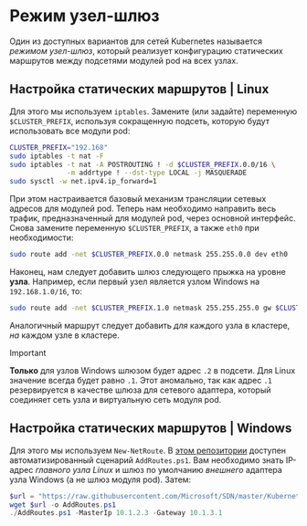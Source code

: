 # <a name="host-gateway-mode"></a>Режим узел-шлюз #
Один из доступных вариантов для сетей Kubernetes называется *режимом узел-шлюз*, который реализует конфигурацию статических маршрутов между подсетями модулей pod на всех узлах.


## <a name="configuring-static-routes--linux"></a>Настройка статических маршрутов | Linux ##
Для этого мы используем `iptables`. Замените (или задайте) переменную `$CLUSTER_PREFIX`, используя сокращенную подсеть, которую будут использовать все модули pod:

```bash
CLUSTER_PREFIX="192.168"
sudo iptables -t nat -F
sudo iptables -t nat -A POSTROUTING ! -d $CLUSTER_PREFIX.0.0/16 \
              -m addrtype ! --dst-type LOCAL -j MASQUERADE
sudo sysctl -w net.ipv4.ip_forward=1
```

При этом настраивается базовый механизм трансляции сетевых адресов для модулей pod. Теперь нам необходимо направить весь трафик, предназначенный для модулей pod, через основной интерфейс. Снова замените переменную `$CLUSTER_PREFIX`, а также `eth0` при необходимости:

```bash
sudo route add -net $CLUSTER_PREFIX.0.0 netmask 255.255.0.0 dev eth0
```

Наконец, нам следует добавить шлюз следующего прыжка на уровне **узла**. Например, если первый узел является узлом Windows на `192.168.1.0/16`, то:

```bash
sudo route add -net $CLUSTER_PREFIX.1.0 netmask 255.255.255.0 gw $CLUSTER_PREFIX.1.2 dev eth0
```

Аналогичный маршрут следует добавить *для* каждого узла в кластере, *на* каждом узле в кластере.


<a name="explanation-2-suffix"></a>
> [!Important]  
> **Только** для узлов Windows шлюзом будет адрес `.2` в подсети. Для Linux значение всегда будет равно `.1`. Этот аномально, так как адрес `.1` резервируется в качестве шлюза для сетевого адаптера, который соединяет сеть узла и виртуальную сеть модуля pod.


## <a name="configuring-static-routes--windows"></a>Настройка статических маршрутов | Windows ##
Для этого мы используем `New-NetRoute`. В [этом репозитории](https://github.com/Microsoft/SDN/blob/master/Kubernetes/windows/AddRoutes.ps1) доступен автоматизированный сценарий `AddRoutes.ps1`. Вам необходимо знать IP-адрес *главного узла Linux* и шлюз по умолчанию *внешнего* адаптера узла Windows (а не шлюз модуля pod). Затем:

```powershell
$url = "https://raw.githubusercontent.com/Microsoft/SDN/master/Kubernetes/windows/AddRoutes.ps1"
wget $url -o AddRoutes.ps1
./AddRoutes.ps1 -MasterIp 10.1.2.3 -Gateway 10.1.3.1
```
